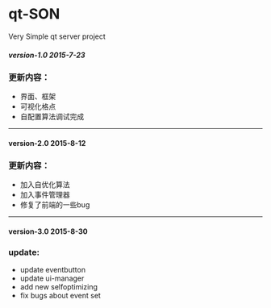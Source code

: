 # qt-SON
Very Simple qt server project
##### version-1.0 2015-7-23
### 更新内容：
* 界面、框架
* 可视化格点
* 自配置算法调试完成

---------
#### version-2.0 2015-8-12
### 更新内容：
* 加入自优化算法
* 加入事件管理器
* 修复了前端的一些bug

-----

#### version-3.0 2015-8-30
### update:
* update eventbutton
* update ui-manager
* add new selfoptimizing
* fix bugs about event set
